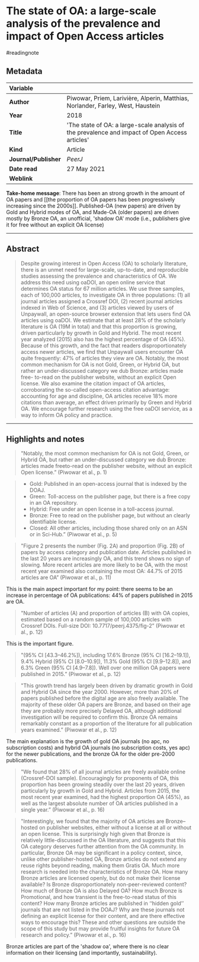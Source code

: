 # The state of OA: a large-scale analysis of the prevalence and impact of Open Access articles
#readingnote 

## Metadata

|   Variable     |  |
|:--------------|:-----------|
| **Author**			| Piwowar, Priem, Larivière, Alperin, Matthias, Norlander, Farley, West, Haustein     | 
| **Year**				| 		2018	 | 
| **Title**				| 	'The state of OA: a large-scale analysis of the prevalence and impact of Open Access articles'		 | 
| **Kind**				| Article | 
| **Journal/Publisher**				| 	*PeerJ*		 | 
| **Date read**				| 	27 May 2021	 | 
| **Weblink**				| 			 | 

**Take-home message**: There has been an strong growth in the amount of OA papers and [[the proportion of OA papers has been progressively increasing since the 2000s]]. Published-OA (new papers) are driven by Gold and Hybrid modes of OA, and Made-OA (older papers) are driven mostly by Bronze OA, an unofficial, 'shadow OA' mode (i.e., publishers give it for free without an explicit OA license)


---

## Abstract

> Despite growing interest in Open Access (OA) to scholarly literature, there is an unmet need for large-scale, up-to-date, and reproducible studies assessing the prevalence and characteristics of OA. We address this need using oaDOI, an open online service that determines OA status for 67 million articles. We use three samples, each of 100,000 articles, to investigate OA in three populations: (1) all journal articles assigned a Crossref DOI, (2) recent journal articles indexed in Web of Science, and (3) articles viewed by users of Unpaywall, an open-source browser extension that lets users find OA articles using oaDOI. We estimate that at least 28% of the scholarly literature is OA (19M in total) and that this proportion is growing, driven particularly by growth in Gold and Hybrid. The most recent year analyzed (2015) also has the highest percentage of OA (45%). Because of this growth, and the fact that readers disproportionately access newer articles, we find that Unpaywall users encounter OA quite frequently: 47% of articles they view are OA. Notably, the most common mechanism for OA is not Gold, Green, or Hybrid OA, but rather an under-discussed category we dub Bronze: articles made free- to-read on the publisher website, without an explicit Open license. We also examine the citation impact of OA articles, corroborating the so-called open-access citation advantage: accounting for age and discipline, OA articles receive 18% more citations than average, an effect driven primarily by Green and Hybrid OA. We encourage further research using the free oaDOI service, as a way to inform OA policy and practice.

---

## Highlights and notes


> "Notably, the most common mechanism for OA is not Gold, Green, or Hybrid OA, but rather an under-discussed category we dub Bronze: articles made freeto-read on the publisher website, without an explicit Open license.” (Piwowar et al., p. 1)



> - Gold: Published in an open-access journal that is indexed by the DOAJ.
> - Green: Toll-access on the publisher page, but there is a free copy in an OA repository. 
> - Hybrid: Free under an open license in a toll-access journal. 
> - Bronze: Free to read on the publisher page, but without an clearly identifiable license. 
> - Closed: All other articles, including those shared only on an ASN or in Sci-Hub.” (Piwowar et al., p. 5)


> "Figure 2 presents the number (Fig. 2A) and proportion (Fig. 2B) of papers by access category and publication date. Articles published in the last 20 years are increasingly OA, and this trend shows no sign of slowing. More recent articles are more likely to be OA, with the most recent year examined also containing the most OA: 44.7% of 2015 articles are OA” (Piwowar et al., p. 11)  

This is the main aspect important for my point: there seems to be an increase in percentage of OA publications: 44% of papers published in 2015 are OA.


> "Number of articles (A) and proportion of articles (B) with OA copies, estimated based on a random sample of 100,000 articles with Crossref DOIs. Full-size DOI: 10.7717/peerj.4375/fig-2” (Piwowar et al., p. 12) 

 This is the important figure.


> "(95% CI [43.3–46.2%]), including 17.6% Bronze (95% CI [16.2–19.1]), 9.4% Hybrid (95% CI [8.0–10.9]), 11.3% Gold (95% CI [9.9–12.8]), and 6.3% Green (95% CI [4.9–7.8]). Well over one million OA papers were published in 2015.” (Piwowar et al., p. 12)


> "This growth trend has largely been driven by dramatic growth in Gold and Hybrid OA since the year 2000. However, more than 20% of papers published before the digital age are also freely available. The majority of these older OA papers are Bronze, and based on their age they are probably more precisely Delayed OA, although additional investigation will be required to confirm this. Bronze OA remains remarkably constant as a proportion of the literature for all publication years examined.” (Piwowar et al., p. 12)  

The main explanation is the growth of gold OA journals (no apc, no subscription costs) and hybrid OA journals (no subscription costs, yes apc) for the newer publications, and the bronze OA for the older pre-2000 publications. 


> "We found that 28% of all journal articles are freely available online (Crossref-DOI sample). Encouragingly for proponents of OA, this proportion has been growing steadily over the last 20 years, driven particularly by growth in Gold and Hybrid. Articles from 2015, the most recent year examined, had the highest proportion OA (45%), as well as the largest absolute number of OA articles published in a single year.” (Piwowar et al., p. 16)


> "Interestingly, we found that the majority of OA articles are Bronze–hosted on publisher websites, either without a license at all or without an open license. This is surprisingly high given that Bronze is relatively little-discussed in the OA literature, and suggests that this OA category deserves further attention from the OA community. In particular, Bronze OA may be significant in a policy context, since, unlike other publisher-hosted OA, Bronze articles do not extend any reuse rights beyond reading, making them Gratis OA. Much more research is needed into the characteristics of Bronze OA. How many Bronze articles are licensed openly, but do not make their license available? Is Bronze disproportionately non-peer-reviewed content? How much of Bronze OA is also Delayed OA? How much Bronze is Promotional, and how transient is the free-to-read status of this content? How many Bronze articles are published in ‘‘hidden gold’’ journals that are not listed in the DOAJ? Why are these journals not defining an explicit license for their content, and are there effective ways to encourage this? These and other questions are outside the scope of this study but may provide fruitful insights for future OA research and policy.” (Piwowar et al., p. 16)  

Bronze articles are part of the 'shadow oa', where there is no clear information on their licensing (and importantly, sustainability).


